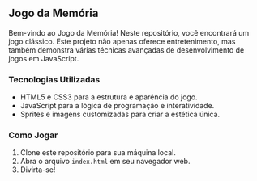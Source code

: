 ## Jogo da Memória

Bem-vindo ao Jogo da Memória! Neste repositório, você encontrará um jogo clássico. Este projeto não apenas oferece entretenimento, mas também demonstra várias técnicas avançadas de desenvolvimento de jogos em JavaScript.

### Tecnologias Utilizadas

- HTML5 e CSS3 para a estrutura e aparência do jogo.
- JavaScript para a lógica de programação e interatividade.
- Sprites e imagens customizadas para criar a estética única.

### Como Jogar

1. Clone este repositório para sua máquina local.
2. Abra o arquivo `index.html` em seu navegador web.
3. Divirta-se!
